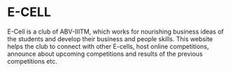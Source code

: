 # E-CELL
E-Cell is a club of ABV-IIITM, which works for nourishing business ideas of the students and develop their business and people skills. This website helps the club to connect with other E-cells, host online competitions, announce about upcoming competitions and results of the previous competitions etc.
